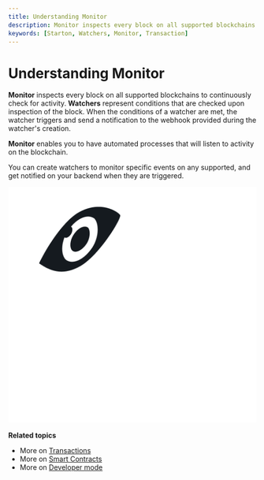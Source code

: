 ```yaml
---
title: Understanding Monitor
description: Monitor inspects every block on all supported blockchains to continuously check for activity..
keywords: [Starton, Watchers, Monitor, Transaction]
---
```


# Understanding Monitor

**Monitor** inspects every block on all supported blockchains to continuously check for activity.
**Watchers** represent conditions that are checked upon inspection of the block.
When the conditions of a watcher are met, the watcher triggers and send a notification to the webhook provided during the watcher's creation.

**Monitor** enables you to have automated processes that will listen to activity on the blockchain.

You can create watchers to monitor specific events on any supported, and get notified on your backend when they are triggered.

![Watcher](src/Watcher.png)

**Related topics**

- More on [Transactions](/Transactions/creating-a-transaction.mdx)
- More on [Smart Contracts](creating-a-watcher.mdx)
- More on [Developer mode](/Developer/Discovering-coding-interface.md)
